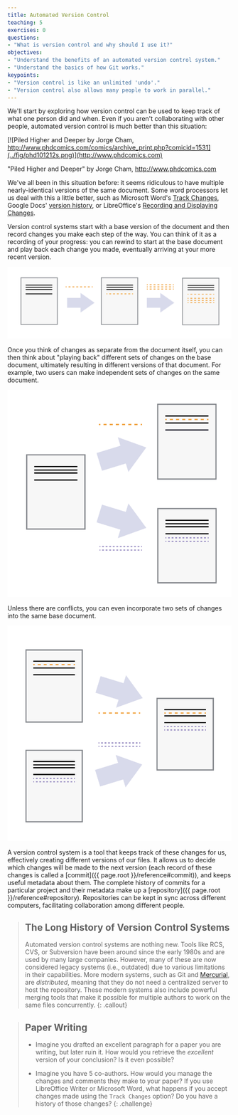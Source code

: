 ```yaml
---
title: Automated Version Control
teaching: 5
exercises: 0
questions:
- "What is version control and why should I use it?"
objectives:
- "Understand the benefits of an automated version control system."
- "Understand the basics of how Git works."
keypoints:
- "Version control is like an unlimited 'undo'."
- "Version control also allows many people to work in parallel."
---
```


We'll start by exploring how version control can be used to keep track of what one person did and
when. Even if you aren't collaborating with other people, automated version control is much better
than this situation:

[![Piled Higher and Deeper by Jorge Cham, http://www.phdcomics.com/comics/archive_print.php?comicid=1531](../fig/phd101212s.png)](http://www.phdcomics.com)

"Piled Higher and Deeper" by Jorge Cham, http://www.phdcomics.com

We've all been in this situation before: it seems ridiculous to have multiple nearly-identical
versions of the same document. Some word processors let us deal with this a little better, such as
Microsoft Word's
[Track Changes](https://support.office.com/en-us/article/Track-changes-in-Word-197ba630-0f5f-4a8e-9a77-3712475e806a),
Google Docs' [version history](https://support.google.com/docs/answer/190843?hl=en), or
LibreOffice's
[Recording and Displaying Changes](https://help.libreoffice.org/Common/Recording_and_Displaying_Changes).

Version control systems start with a base version of the document and then record changes you make
each step of the way. You can think of it as a recording of your progress: you can rewind to start
at the base document and play back each change you made, eventually arriving at your more recent
version.

![Changes Are Saved Sequentially](../fig/play-changes.svg)

Once you think of changes as separate from the document itself, you can then think about "playing
back" different sets of changes on the base document, ultimately resulting in different versions of
that document. For example, two users can make independent sets of changes on the same document.

![Different Versions Can be Saved](../fig/versions.svg)

Unless there are conflicts, you can even incorporate two sets of changes into the same base
document.

![Multiple Versions Can be Merged](../fig/merge.svg)

A version control system is a tool that keeps track of these changes for us, effectively creating
different versions of our files. It allows us to decide which changes will be made to the next
version (each record of these changes is called a [commit]({{ page.root }}/reference#commit)), and
keeps useful metadata about them. The complete history of commits for a particular project and their
metadata make up a [repository]({{ page.root }}/reference#repository). Repositories can be kept in
sync across different computers, facilitating collaboration among different people.

> ## The Long History of Version Control Systems
>
> Automated version control systems are nothing new. Tools like RCS, CVS, or Subversion have been
> around since the early 1980s and are used by many large companies. However, many of these are now
> considered legacy systems (i.e., outdated) due to various limitations in their capabilities. More
> modern systems, such as Git and [Mercurial](https://swcarpentry.github.io/hg-novice/), are
> *distributed*, meaning that they do not need a centralized server to host the repository. These
> modern systems also include powerful merging tools that make it possible for multiple authors to
> work on the same files concurrently.
{: .callout}

> ## Paper Writing
>
> * Imagine you drafted an excellent paragraph for a paper you are writing, but later ruin it. How
>     would you retrieve the *excellent* version of your conclusion? Is it even possible?
>
> * Imagine you have 5 co-authors. How would you manage the changes and comments they make to your
>     paper? If you use LibreOffice Writer or Microsoft Word, what happens if you accept changes
>     made using the `Track Changes` option? Do you have a history of those changes?
{: .challenge}
